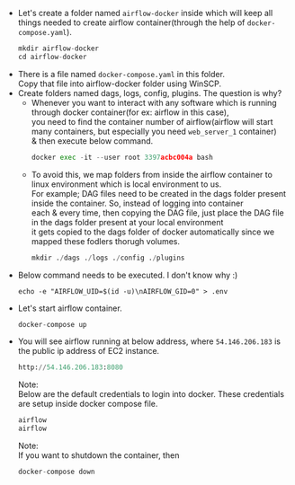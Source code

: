 - Let's create a folder named `airflow-docker` inside which will keep all things needed to create airflow container(through the help of `docker-compose.yaml`).
  ```python
  mkdir airflow-docker
  cd airflow-docker
  ```
- There is a file named `docker-compose.yaml` in this folder.</br>
  Copy that file into airflow-docker folder using WinSCP. 
- Create folders named dags, logs, config, plugins. The question is why?</br>
  - Whenever you want to interact with any software which is running through docker container(for ex: airflow in this case),</br>
    you need to find the container number of airflow(airflow will start many containers, but especially you need `web_server_1` container)</br>
    & then execute below command.
    ```python
    docker exec -it --user root 3397acbc004a bash
    ```
  - To avoid this, we map folders from inside the airflow container to linux environment which is local environment to us.</br>
    For example; DAG files need to be created in the dags folder present inside the container. So, instead of logging into container</br>
    each & every time, then copying the DAG file, just place the DAG file in the dags folder present at your local environment</br>
    it gets copied to the dags folder of docker automatically since we mapped these fodlers thorugh volumes. 
    ```python
    mkdir ./dags ./logs ./config ./plugins
    ```
- Below command needs to be executed. I don't know why :)
  ```
  echo -e "AIRFLOW_UID=$(id -u)\nAIRFLOW_GID=0" > .env
  ```
- Let's start airflow container.
  ```python
  docker-compose up
  ```
- You will see airflow running at below address, where `54.146.206.183` is the public ip address of EC2 instance.
  ```python
  http://54.146.206.183:8080
  ```
  Note:</br>
  Below are the default credentials to login into docker. These credentials are setup inside docker compose file. 
  ```python
  airflow
  airflow
  ```
  Note:</br>
  If you want to shutdown the container, then 
  ```python
  docker-compose down
  ```
